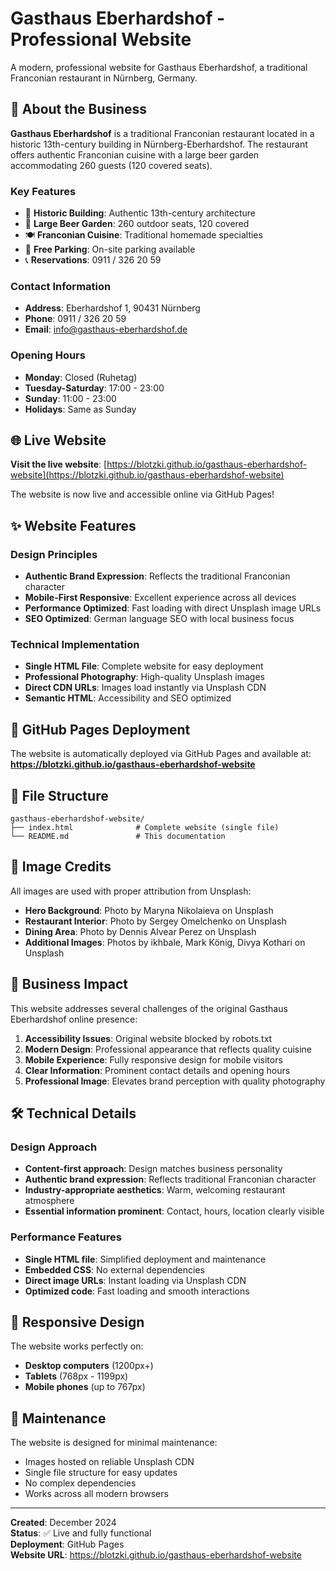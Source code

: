# Gasthaus Eberhardshof - Professional Website

A modern, professional website for Gasthaus Eberhardshof, a traditional Franconian restaurant in Nürnberg, Germany.

## 🍺 About the Business

**Gasthaus Eberhardshof** is a traditional Franconian restaurant located in a historic 13th-century building in Nürnberg-Eberhardshof. The restaurant offers authentic Franconian cuisine with a large beer garden accommodating 260 guests (120 covered seats).

### Key Features
- 🏰 **Historic Building**: Authentic 13th-century architecture
- 🍺 **Large Beer Garden**: 260 outdoor seats, 120 covered
- 🍽️ **Franconian Cuisine**: Traditional homemade specialties
- 🚗 **Free Parking**: On-site parking available
- 📞 **Reservations**: 0911 / 326 20 59

### Contact Information
- **Address**: Eberhardshof 1, 90431 Nürnberg
- **Phone**: 0911 / 326 20 59
- **Email**: info@gasthaus-eberhardshof.de

### Opening Hours
- **Monday**: Closed (Ruhetag)
- **Tuesday-Saturday**: 17:00 - 23:00
- **Sunday**: 11:00 - 23:00
- **Holidays**: Same as Sunday

## 🌐 Live Website

**Visit the live website**: [https://blotzki.github.io/gasthaus-eberhardshof-website](https://blotzki.github.io/gasthaus-eberhardshof-website)

The website is now live and accessible online via GitHub Pages!

## ✨ Website Features

### Design Principles
- **Authentic Brand Expression**: Reflects the traditional Franconian character
- **Mobile-First Responsive**: Excellent experience across all devices
- **Performance Optimized**: Fast loading with direct Unsplash image URLs
- **SEO Optimized**: German language SEO with local business focus

### Technical Implementation
- **Single HTML File**: Complete website for easy deployment
- **Professional Photography**: High-quality Unsplash images
- **Direct CDN URLs**: Images load instantly via Unsplash CDN
- **Semantic HTML**: Accessibility and SEO optimized

## 🚀 GitHub Pages Deployment

The website is automatically deployed via GitHub Pages and available at:
**https://blotzki.github.io/gasthaus-eberhardshof-website**

## 📁 File Structure

```
gasthaus-eberhardshof-website/
├── index.html              # Complete website (single file)
└── README.md               # This documentation
```

## 📸 Image Credits

All images are used with proper attribution from Unsplash:

- **Hero Background**: Photo by Maryna Nikolaieva on Unsplash
- **Restaurant Interior**: Photo by Sergey Omelchenko on Unsplash
- **Dining Area**: Photo by Dennis Alvear Perez on Unsplash
- **Additional Images**: Photos by ikhbale, Mark König, Divya Kothari on Unsplash

## 🎯 Business Impact

This website addresses several challenges of the original Gasthaus Eberhardshof online presence:

1. **Accessibility Issues**: Original website blocked by robots.txt
2. **Modern Design**: Professional appearance that reflects quality cuisine
3. **Mobile Experience**: Fully responsive design for mobile visitors
4. **Clear Information**: Prominent contact details and opening hours
5. **Professional Image**: Elevates brand perception with quality photography

## 🛠️ Technical Details

### Design Approach
- **Content-first approach**: Design matches business personality
- **Authentic brand expression**: Reflects traditional Franconian character
- **Industry-appropriate aesthetics**: Warm, welcoming restaurant atmosphere
- **Essential information prominent**: Contact, hours, location clearly visible

### Performance Features
- **Single HTML file**: Simplified deployment and maintenance
- **Embedded CSS**: No external dependencies
- **Direct image URLs**: Instant loading via Unsplash CDN
- **Optimized code**: Fast loading and smooth interactions

## 📱 Responsive Design

The website works perfectly on:
- **Desktop computers** (1200px+)
- **Tablets** (768px - 1199px)
- **Mobile phones** (up to 767px)

## 🔧 Maintenance

The website is designed for minimal maintenance:
- Images hosted on reliable Unsplash CDN
- Single file structure for easy updates
- No complex dependencies
- Works across all modern browsers

---

**Created**: December 2024  
**Status**: ✅ Live and fully functional  
**Deployment**: GitHub Pages  
**Website URL**: https://blotzki.github.io/gasthaus-eberhardshof-website